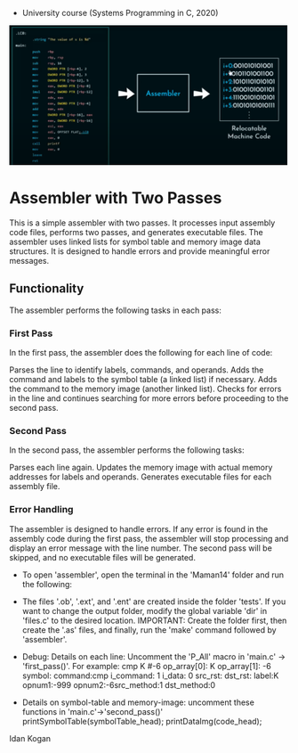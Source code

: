 * University course (Systems Programming in C, 2020)

<img src="Assembler.png" alt="Screenshot" width="500"/>

# Assembler with Two Passes
This is a simple assembler with two passes. It processes input assembly code files, performs two passes, and generates executable files. The assembler uses linked lists for symbol table and memory image data structures. It is designed to handle errors and provide meaningful error messages.

## Functionality
The assembler performs the following tasks in each pass:

### First Pass
In the first pass, the assembler does the following for each line of code:

Parses the line to identify labels, commands, and operands.
Adds the command and labels to the symbol table (a linked list) if necessary.
Adds the command to the memory image (another linked list).
Checks for errors in the line and continues searching for more errors before proceeding to the second pass.
### Second Pass
In the second pass, the assembler performs the following tasks:

Parses each line again.
Updates the memory image with actual memory addresses for labels and operands.
Generates executable files for each assembly file.

### Error Handling
The assembler is designed to handle errors. If any error is found in the assembly code during the first pass, the assembler will stop processing and display an error message with the line number. The second pass will be skipped, and no executable files will be generated.

- 	To open 'assembler', open the terminal in the 'Maman14' folder and run the following:
- 	The files '.ob', '.ext', and '.ent' are created inside the folder 'tests'. If you want to change the output folder, modify the global
	variable 'dir' in 'files.c' to the desired location. 
	IMPORTANT: Create the folder first, then create the '.as' files, and finally, run the 'make' command followed by 'assembler'.

- 	Debug:
  	Details on each line: Uncomment the 'P_All' macro in 'main.c' -> 'first_pass()'. For example:
	cmp K #-6
	op_array[0]: K op_array[1]: -6 
	symbol: command:cmp i_command: 1 i_data: 0 src_rst: dst_rst: label:K opnum1:-999 opnum2:-6src_method:1 dst_method:0


- Details on symbol-table and memory-image: uncomment these functions in 'main.c'->'second_pass()'	printSymbolTable(symbolTable_head);
																												printDataImg(code_head);


Idan Kogan


